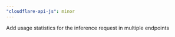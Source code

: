 ```yaml
---
"cloudflare-api-js": minor
---
```


Add usage statistics for the inference request in multiple endpoints
